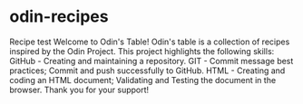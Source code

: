 # odin-recipes
Recipe test
Welcome to Odin's Table!
Odin's table is a collection of recipes inspired by the Odin Project.
This project highlights the following skills:
    GitHub -
        Creating and maintaining a repository.
    GIT -
        Commit message best practices;
        Commit and push successfully to GitHub.
    HTML -
        Creating and coding an HTML document;
        Validating and Testing the document in the browser.
Thank you for your support!
